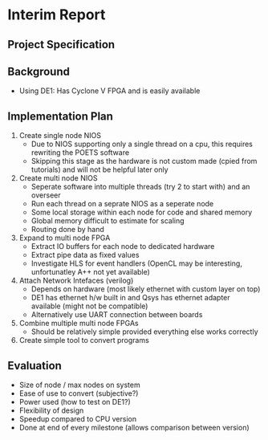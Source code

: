 # Interim Report

## Project Specification

## Background

- Using DE1: Has Cyclone V FPGA and is easily available

## Implementation Plan

1.  Create single node NIOS
    -   Due to NIOS supporting only a single thread on a cpu, this requires rewriting the POETS software
    -   Skipping this stage as the hardware is not custom made (cpied from tutorials) and will not be helpful later only
2.  Create multi node NIOS  
    -   Seperate software into multiple threads (try 2 to start with) and an overseer
    -   Run each thread on a seprate NIOS as a seperate node
    -   Some local storage within each node for code and shared memory
    -   Global memory difficult to estimate for scaling
    -   Routing done by hand
3.  Expand to multi node FPGA  
    -   Extract IO buffers for each node to dedicated hardware
    -   Extract pipe data as fixed values
    -   Investigate HLS for event handlers (OpenCL may be interesting, unfortunatley A++ not yet available)
4.  Attach Network Intefaces (verilog)  
    -   Depends on hardware (most likely ethernet with custom layer on top)
    -   DE1 has ethernet h/w built in and Qsys has ethernet adapter available (might not be compatible)
    -   Alternatively use UART connection between boards
5.  Combine multiple multi node FPGAs  
    -   Should be relatively simple provided everything else works correctly
6.  Create simple tool to convert programs

## Evaluation

-   Size of node / max nodes on system
-   Ease of use to convert (subjective?)
-   Power used (how to test on DE1?)
-   Flexibility of design
-   Speedup compared to CPU version
-   Done at end of every milestone (allows comparison between version)
